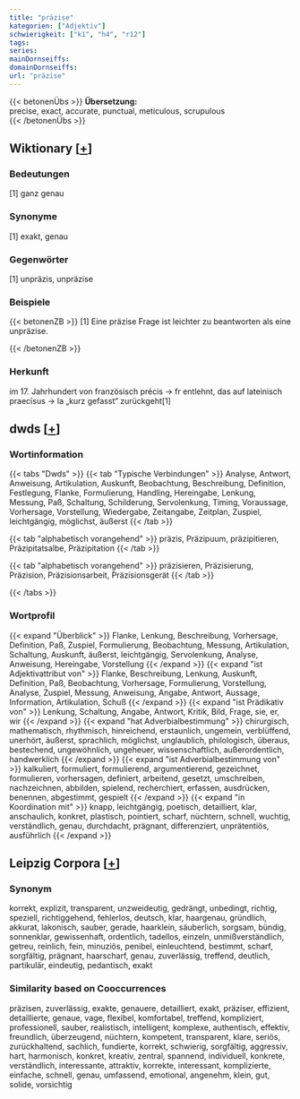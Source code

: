 ```yaml
---
title: "präzise"
kategorien: ["Adjektiv"]
schwierigkeit: ["k1", "h4", "r12"]
tags:
series:
mainDornseiffs:
domainDornseiffs:
url: "präzise"
---
```


{{< betonenÜbs >}}
**Übersetzung:**  
precise, exact, accurate, punctual, meticulous, scrupulous  
{{< /betonenÜbs >}}

## Wiktionary [[+](https://de.wiktionary.org/wiki/präzise)]

### Bedeutungen
[1] ganz genau  

### Synonyme
[1] exakt, genau  

### Gegenwörter
[1] unpräzis, unpräzise  

### Beispiele
{{< betonenZB >}}
[1] Eine präzise Frage ist leichter zu beantworten als eine unpräzise.  

{{< /betonenZB >}}
### Herkunft
im 17. Jahrhundert von französisch précis → fr entlehnt, das auf lateinisch praecīsus → la „kurz gefasst“ zurückgeht[1]  



## dwds [[+](https://www.dwds.de/wb/präzise)]

### Wortinformation
{{< tabs "Dwds" >}}
{{< tab "Typische Verbindungen" >}}
Analyse, Antwort, Anweisung, Artikulation, Auskunft, Beobachtung, Beschreibung, Definition, Festlegung, Flanke, Formulierung, Handling, Hereingabe, Lenkung, Messung, Paß, Schaltung, Schilderung, Servolenkung, Timing, Voraussage, Vorhersage, Vorstellung, Wiedergabe, Zeitangabe, Zeitplan, Zuspiel, leichtgängig, möglichst, äußerst
{{< /tab >}}

{{< tab "alphabetisch vorangehend" >}}
präzis, Präzipuum, präzipitieren, Präzipitatsalbe, Präzipitation
{{< /tab >}}

{{< tab "alphabetisch vorangehend" >}}
präzisieren, Präzisierung, Präzision, Präzisionsarbeit, Präzisionsgerät
{{< /tab >}}

{{< /tabs >}}

### Wortprofil
{{< expand "Überblick" >}} Flanke, Lenkung, Beschreibung, Vorhersage, Definition, Paß, Zuspiel, Formulierung, Beobachtung, Messung, Artikulation, Schaltung, Auskunft, äußerst, leichtgängig, Servolenkung, Analyse, Anweisung, Hereingabe, Vorstellung {{< /expand >}}
{{< expand "ist Adjektivattribut von" >}} Flanke, Beschreibung, Lenkung, Auskunft, Definition, Paß, Beobachtung, Vorhersage, Formulierung, Vorstellung, Analyse, Zuspiel, Messung, Anweisung, Angabe, Antwort, Aussage, Information, Artikulation, Schuß {{< /expand >}}
{{< expand "ist Prädikativ von" >}} Lenkung, Schaltung, Angabe, Antwort, Kritik, Bild, Frage, sie, er, wir {{< /expand >}}
{{< expand "hat Adverbialbestimmung" >}} chirurgisch, mathematisch, rhythmisch, hinreichend, erstaunlich, ungemein, verblüffend, unerhört, äußerst, sprachlich, möglichst, unglaublich, philologisch, überaus, bestechend, ungewöhnlich, ungeheuer, wissenschaftlich, außerordentlich, handwerklich {{< /expand >}}
{{< expand "ist Adverbialbestimmung von" >}} kalkuliert, formuliert, formulierend, argumentierend, gezeichnet, formulieren, vorhersagen, definiert, arbeitend, gesetzt, umschreiben, nachzeichnen, abbilden, spielend, recherchiert, erfassen, ausdrücken, benennen, abgestimmt, gespielt {{< /expand >}}
{{< expand "in Koordination mit" >}} knapp, leichtgängig, poetisch, detailliert, klar, anschaulich, konkret, plastisch, pointiert, scharf, nüchtern, schnell, wuchtig, verständlich, genau, durchdacht, prägnant, differenziert, unprätentiös, ausführlich {{< /expand >}}

## Leipzig Corpora [[+](https://corpora.uni-leipzig.de/en/res?word=präzise&corpusId=deu_newscrawl-public_2018)]


### Synonym
korrekt, explizit, transparent, unzweideutig, gedrängt, unbedingt, richtig, speziell, richtiggehend, fehlerlos, deutsch, klar, haargenau, gründlich, akkurat, lakonisch, sauber, gerade, haarklein, säuberlich, sorgsam, bündig, sonnenklar, gewissenhaft, ordentlich, tadellos, einzeln, unmißverständlich, getreu, reinlich, fein, minuziös, penibel, einleuchtend, bestimmt, scharf, sorgfältig, prägnant, haarscharf, genau, zuverlässig, treffend, deutlich, partikulär, eindeutig, pedantisch, exakt


### Similarity based on Cooccurrences
präzisen, zuverlässig, exakte, genauere, detailliert, exakt, präziser, effizient, detaillierte, genaue, vage, flexibel, komfortabel, treffend, kompliziert, professionell, sauber, realistisch, intelligent, komplexe, authentisch, effektiv, freundlich, überzeugend, nüchtern, kompetent, transparent, klare, seriös, zurückhaltend, sachlich, fundierte, korrekt, schwierig, sorgfältig, aggressiv, hart, harmonisch, konkret, kreativ, zentral, spannend, individuell, konkrete, verständlich, interessante, attraktiv, korrekte, interessant, komplizierte, einfache, schnell, genau, umfassend, emotional, angenehm, klein, gut, solide, vorsichtig

